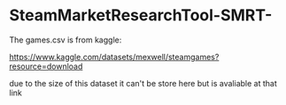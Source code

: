 # SteamMarketResearchTool-SMRT-


The games.csv is from kaggle:

https://www.kaggle.com/datasets/mexwell/steamgames?resource=download

due to the size of this dataset it can't be store here but is avaliable at that link
